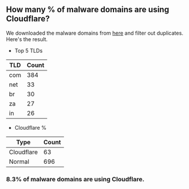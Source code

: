 ## How many % of malware domains are using Cloudflare?


We downloaded the malware domains from [here](https://urlhaus.abuse.ch) and filter out duplicates.
Here's the result.


[//]: # (start replacement)


- Top 5 TLDs

| TLD | Count |
| --- | --- |
| com | 384 |
| net | 33 |
| br | 30 |
| za | 27 |
| in | 26 |


- Cloudflare %

| Type | Count |
| --- | --- |
| Cloudflare | 63 |
| Normal | 696 |


### 8.3% of malware domains are using Cloudflare.